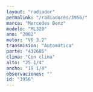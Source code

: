 ```yaml
---
layout: "radiador"
permalink: "/radiadores/3956/"
marca: "Mercedes Benz"
modelo: "ML320"
ano: "2002"
motor: "V6 3.2"
transmision: "Automática"
parte: "432605"
clima: "Con clima"
alto: "25 1/4"
ancho: "19 1/4"
observaciones: ""
id: "3956"
---
```


